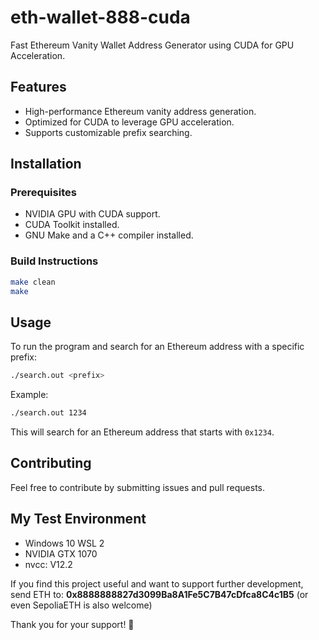 # eth-wallet-888-cuda

Fast Ethereum Vanity Wallet Address Generator using CUDA for GPU Acceleration.

## Features
- High-performance Ethereum vanity address generation.
- Optimized for CUDA to leverage GPU acceleration.
- Supports customizable prefix searching.

## Installation
### Prerequisites
- NVIDIA GPU with CUDA support.
- CUDA Toolkit installed.
- GNU Make and a C++ compiler installed.

### Build Instructions
```sh
make clean
make
```

## Usage
To run the program and search for an Ethereum address with a specific prefix:
```sh
./search.out <prefix>
```
Example:
```sh
./search.out 1234
```
This will search for an Ethereum address that starts with `0x1234`.

## Contributing
Feel free to contribute by submitting issues and pull requests.

## My Test Environment
- Windows 10 WSL 2
- NVIDIA GTX 1070
- nvcc: V12.2

If you find this project useful and want to support further development, send ETH to:
**0x8888888827d3099Ba8A1Fe5C7B47cDfca8C4c1B5**
(or even SepoliaETH is also welcome)

Thank you for your support! 🚀

